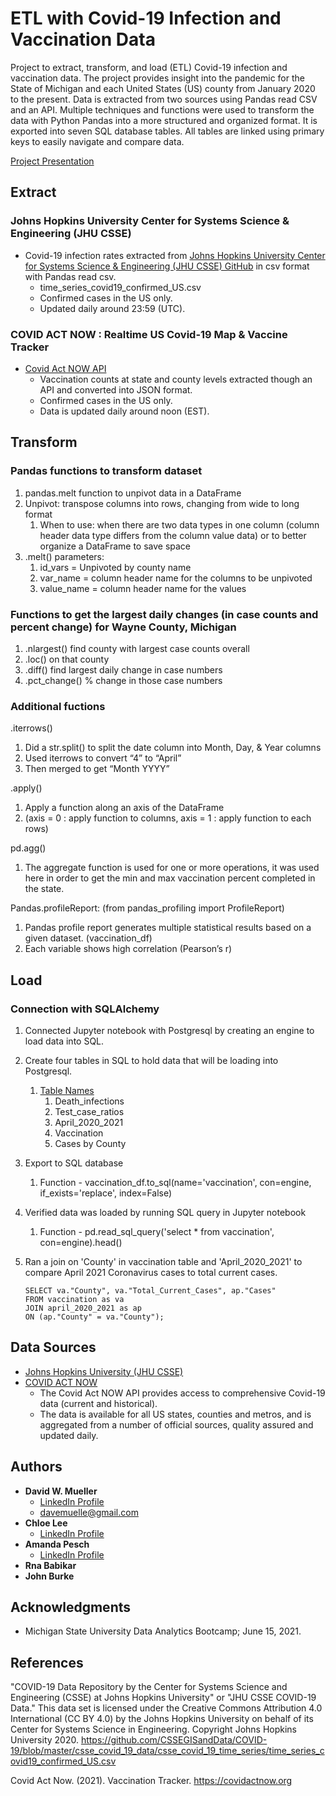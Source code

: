 # ETL with Covid-19 Infection and Vaccination Data

  Project to extract, transform, and load (ETL) Covid-19 infection and vaccination data. The project provides insight into the pandemic for the State of Michigan and each United States (US) county from January 2020 to the present. Data is extracted from two sources using Pandas read CSV and an API. Multiple techniques and functions were used to transform the data with Python Pandas into a more structured and organized format. It is exported into seven SQL database tables. All tables are linked using primary keys to easily navigate and compare data.

[Project Presentation](https://docs.google.com/presentation/d/1E2xyrMzGghwNk5w36eGZ_Ov4rRsHmBbnMWVS6YPyYD0/edit?usp=sharing)

## Extract

### Johns Hopkins University Center for Systems Science & Engineering (JHU CSSE)

- Covid-19 infection rates extracted from [Johns Hopkins University Center for Systems Science & Engineering (JHU CSSE) GitHub](https://github.com/CSSEGISandData/COVID-19/blob/master/csse_covid_19_data/csse_covid_19_time_series/time_series_covid19_confirmed_US.csv) in csv format with Pandas read csv.
  - time_series_covid19_confirmed_US.csv
  - Confirmed cases in the US only.
  - Updated daily around 23:59 (UTC).

### COVID ACT NOW : Realtime US Covid-19 Map & Vaccine Tracker

- [Covid Act NOW API](https://covidactnow.org/data-api)
  - Vaccination counts at state and county levels extracted though an API and converted into JSON format.
  - Confirmed cases in the US only.
  - Data is updated daily around noon (EST).

## Transform

### Pandas functions to transform dataset

1. pandas.melt function to unpivot data in a DataFrame
2. Unpivot: transpose columns into rows, changing from wide to long format
   1. When to use: when there are two data types in one column (column header data type differs from the column value data) or to better organize a DataFrame to save space
3. .melt() parameters:
   1. id_vars = Unpivoted by county name
   2. var_name = column header name for the columns to be unpivoted
   3. value_name = column header name for the values

### Functions to get the largest daily changes (in case counts and percent change) for Wayne County, Michigan

   1. .nlargest() find county with largest case counts overall
   2. .loc() on that county
   3. .diff() find largest daily change in case numbers
   4. .pct_change() % change in those case numbers

### Additional fuctions

.iterrows()

1. Did a str.split() to split the date column into Month, Day, & Year columns
2. Used iterrows to convert “4” to “April”
3. Then merged to get “Month YYYY”

.apply()

1. Apply a function along an axis of the DataFrame
2. (axis = 0 : apply function to columns, axis = 1 : apply function to each rows)

pd.agg()

1. The aggregate function is used for one or more operations, it was used here in order to get the min and max vaccination percent completed in the state.

Pandas.profileReport: (from pandas_profiling import ProfileReport)

   1. Pandas profile report generates multiple statistical results based on a given dataset. (vaccination_df)
   2. Each variable shows high correlation (Pearson’s r)

## Load

### Connection with SQLAlchemy

1. Connected Jupyter notebook with Postgresql by creating an engine to load data into SQL.
2. Create four tables in SQL to hold data that will be loading into Postgresql.
   1. [Table Names](schema_and_join.sql)
      1. Death_infections
      2. Test_case_ratios
      3. April_2020_2021
      4. Vaccination
      5. Cases by County
3. Export to SQL database
   1. Function - vaccination_df.to_sql(name='vaccination', con=engine, if_exists='replace', index=False)
4. Verified data was loaded by running SQL query in Jupyter notebook
   1. Function - pd.read_sql_query('select * from vaccination', con=engine).head()
5. Ran a join on 'County' in vaccination table and 'April_2020_2021' to compare April 2021 Coronavirus cases to total current cases.

   `SELECT va."County", va."Total_Current_Cases", ap."Cases"`\
   `FROM vaccination as va`\
   `JOIN april_2020_2021 as ap`\
   `ON (ap."County" = va."County");`

## Data Sources

- [Johns Hopkins University (JHU CSSE)](https://github.com/CSSEGISandData/COVID-19/blob/master/csse_covid_19_data/)
- [COVID ACT NOW](https://covidactnow.org)
  - The Covid Act NOW API provides access to comprehensive Covid-19 data (current and historical).
  - The data is available for all US states, counties and metros, and is aggregated from a number of official sources, quality assured and updated daily.

## Authors

- **David W. Mueller**
  - [LinkedIn Profile](https://www.linkedin.com/in/davidwaltermueller/)
  - davemuelle@gmail.com
- **Chloe Lee**
  - [LinkedIn Profile](https://www.linkedin.com/in/chloe-lee-858b34b8/)
- **Amanda Pesch**
  - [LinkedIn Profile](https://www.linkedin.com/in/amanda-pesch-6a45a155/)
- **Rna Babikar**
- **John Burke**

## Acknowledgments

- Michigan State University Data Analytics Bootcamp; June 15, 2021.

## References

"COVID-19 Data Repository by the Center for Systems Science and Engineering (CSSE) at Johns Hopkins University" or "JHU CSSE COVID-19 Data." This data set is licensed under the Creative Commons Attribution 4.0 International (CC BY 4.0) by the Johns Hopkins University on behalf of its Center for Systems Science in Engineering. Copyright Johns Hopkins University 2020. <https://github.com/CSSEGISandData/COVID-19/blob/master/csse_covid_19_data/csse_covid_19_time_series/time_series_covid19_confirmed_US.csv>

Covid Act Now. (2021). Vaccination Tracker. <https://covidactnow.org>
